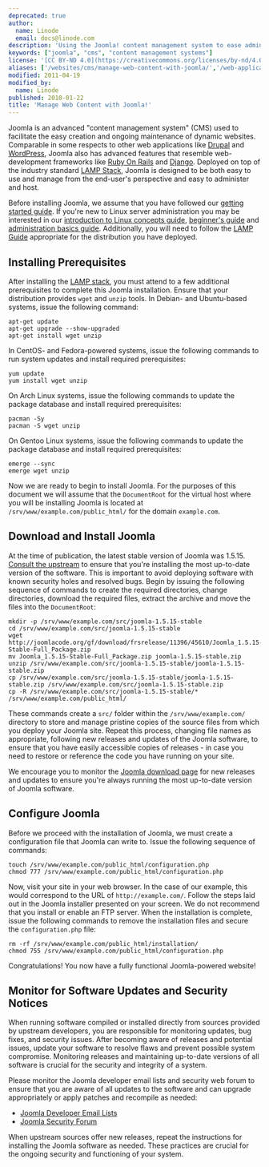 ```yaml
---
deprecated: true
author:
  name: Linode
  email: docs@linode.com
description: 'Using the Joomla! content management system to ease administration overhead for websites.'
keywords: ["joomla", "cms", "content management systems"]
license: '[CC BY-ND 4.0](https://creativecommons.org/licenses/by-nd/4.0)'
aliases: ['/websites/cms/manage-web-content-with-joomla/','/web-applications/cms-guides/joomla/']
modified: 2011-04-19
modified_by:
  name: Linode
published: 2010-01-22
title: 'Manage Web Content with Joomla!'
---
```


Joomla is an advanced "content management system" (CMS) used to facilitate the easy creation and ongoing maintenance of dynamic websites. Comparable in some respects to other web applications like [Drupal](/docs/websites/cms/managing-web-content-with-drupal-7/) and [WordPress](/docs/websites/cms/how-to-install-and-configure-wordpress/), Joomla also has advanced features that resemble web-development frameworks like [Ruby On Rails](/docs/development/ror/) and [Django](/docs/development/frameworks/). Deployed on top of the industry standard [LAMP Stack](/docs/web-servers/lamp/), Joomla is designed to be both easy to use and manage from the end-user's perspective and easy to administer and host.

Before installing Joomla, we assume that you have followed our [getting started guide](/docs/getting-started/). If you're new to Linux server administration you may be interested in our [introduction to Linux concepts guide](/docs/tools-reference/introduction-to-linux-concepts), [beginner's guide](/docs/beginners-guide/) and [administration basics guide](/docs/tools-reference/linux-system-administration-basics/). Additionally, you will need to follow the [LAMP Guide](/docs/web-servers/lamp/) appropriate for the distribution you have deployed.

## Installing Prerequisites

After installing the [LAMP stack](/docs/web-servers/lamp/), you must attend to a few additional prerequisites to complete this Joomla installation. Ensure that your distribution provides `wget` and `unzip` tools. In Debian- and Ubuntu-based systems, issue the following command:

    apt-get update
    apt-get upgrade --show-upgraded
    apt-get install wget unzip

In CentOS- and Fedora-powered systems, issue the following commands to run system updates and install required prerequisites:

    yum update
    yum install wget unzip

On Arch Linux systems, issue the following commands to update the package database and install required prerequisites:

    pacman -Sy
    pacman -S wget unzip

On Gentoo Linux systems, issue the following commands to update the package database and install required prerequisites:

    emerge --sync
    emerge wget unzip

Now we are ready to begin to install Joomla. For the purposes of this document we will assume that the `DocumentRoot` for the virtual host where you will be installing Joomla is located at `/srv/www/example.com/public_html/` for the domain `example.com`.

## Download and Install Joomla

At the time of publication, the latest stable version of Joomla was 1.5.15. [Consult the upstream](http://www.joomla.org/download.html) to ensure that you're installing the most up-to-date version of the software. This is important to avoid deploying software with known security holes and resolved bugs. Begin by issuing the following sequence of commands to create the required directories, change directories, download the required files, extract the archive and move the files into the `DocumentRoot`:

    mkdir -p /srv/www/example.com/src/joomla-1.5.15-stable
    cd /srv/www/example.com/src/joomla-1.5.15-stable
    wget http://joomlacode.org/gf/download/frsrelease/11396/45610/Joomla_1.5.15-Stable-Full_Package.zip
    mv Joomla_1.5.15-Stable-Full_Package.zip joomla-1.5.15-stable.zip
    unzip /srv/www/example.com/src/joomla-1.5.15-stable/joomla-1.5.15-stable.zip
    cp /srv/www/example.com/src/joomla-1.5.15-stable/joomla-1.5.15-stable.zip /srv/www/example.com/src/joomla-1.5.15-stable.zip
    cp -R /srv/www/example.com/src/joomla-1.5.15-stable/* /srv/www/example.com/public_html/

These commands create a `src/` folder within the `/srv/www/example.com/` directory to store and manage pristine copies of the source files from which you deploy your Joomla site. Repeat this process, changing file names as appropriate, following new releases and updates of the Joomla software, to ensure that you have easily accessible copies of releases - in case you need to restore or reference the code you have running on your site.

We encourage you to monitor the [Joomla download page](http://www.joomla.org/download.html) for new releases and updates to ensure you're always running the most up-to-date version of Joomla software.

## Configure Joomla

Before we proceed with the installation of Joomla, we must create a configuration file that Joomla can write to. Issue the following sequence of commands:

    touch /srv/www/example.com/public_html/configuration.php
    chmod 777 /srv/www/example.com/public_html/configuration.php

Now, visit your site in your web browser. In the case of our example, this would correspond to the URL of `http://example.com/`. Follow the steps laid out in the Joomla installer presented on your screen. We do not recommend that you install or enable an FTP server. When the installation is complete, issue the following commands to remove the installation files and secure the `configuration.php` file:

    rm -rf /srv/www/example.com/public_html/installation/
    chmod 755 /srv/www/example.com/public_html/configuration.php

Congratulations! You now have a fully functional Joomla-powered website!

## Monitor for Software Updates and Security Notices

When running software compiled or installed directly from sources provided by upstream developers, you are responsible for monitoring updates, bug fixes, and security issues. After becoming aware of releases and potential issues, update your software to resolve flaws and prevent possible system compromise. Monitoring releases and maintaining up-to-date versions of all software is crucial for the security and integrity of a system.

Please monitor the Joomla developer email lists and security web forum to ensure that you are aware of all updates to the software and can upgrade appropriately or apply patches and recompile as needed:

-   [Joomla Developer Email Lists](http://docs.joomla.org/Developer_Email_lists)
-   [Joomla Security Forum](http://forum.joomla.org/viewforum.php?f=432)

When upstream sources offer new releases, repeat the instructions for installing the Joomla software as needed. These practices are crucial for the ongoing security and functioning of your system.
